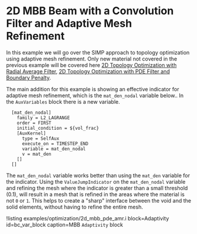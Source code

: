 # 2D MBB Beam with a Convolution Filter and Adaptive Mesh Refinement

In this example we will go over the SIMP approach to topology optimization using adaptive mesh refinement. Only new material not covered in the previous
example will be covered here [2D Topology Optimization with Radial Average Filter](examples/optimization/2d_mbb.md), [2D Topology Optimization with PDE Filter and Boundary Penalty](examples/optimization/2d_mbb_pde.md).

The main addition for this example is showing an effective indicator for
adaptive mesh refinement, which is the `mat_den_nodal` variable below.. In the `AuxVariables` block there is a new variable.

```
  [mat_den_nodal]
    family = L2_LAGRANGE
    order = FIRST
    initial_condition = ${vol_frac}
    [AuxKernel]
      type = SelfAux
      execute_on = TIMESTEP_END
      variable = mat_den_nodal
      v = mat_den
    []
  []
```

The `mat_den_nodal` variable works better than using the `mat_den` variable for
the indicator. Using the `ValueJumpIndicator` on the `mat_den_nodal` variable
and refining the mesh where the indicator is greater than a small threshold
(0.1), will result in a mesh that is refined in the areas where the material is
not `0` or `1`. This helps to create a "sharp" interface between the void and
the solid elements, without having to refine the entire mesh.


!listing examples/optimization/2d_mbb_pde_amr.i
         block=Adaptivity id=bc_var_block
         caption=MBB `Adaptivity` block
